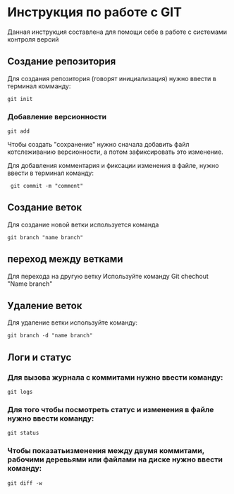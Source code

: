 
# Инструкция по работе с GIT
Данная инструкция составлена для помощи себе в работе с системами контроля версий
## Создание репозитория

Для создания репозитория (говорят инициализация) нужно ввести в терминал комманду:

    git init

### Добавление версионности
    git add
Чтобы создать "сохранение" нужно сначала добавить файл котслеживанию версионности, а потом зафиксировать это изменение.

Для добавления комментария и фиксации изменения в файле, нужно ввести в терминал команду:

     git commit -m "comment"

## Создание веток

Для создание новой ветки используется команда 

    git branch "name branch"

## переход между ветками

Для перехода на другую ветку Используйте команду 
Git chechout "Name branch"

## Удаление веток
Для удаление ветки используйте команду:

    git branch -d "name branch"

## Логи и статус

### Для вызова журнала с коммитами нужно ввести команду:

    git logs

### Для того чтобы посмотреть статус и изменения в файле нужно ввести команду:

    git status

###  Чтобы показатьизменения между двумя коммитами, рабочими деревьями или файлами на диске нужно ввести команду:
    git diff -w

##